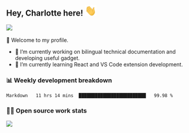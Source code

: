 ## Hey, Charlotte here! <img src="wave.gif" width="30px">

<p>
<img src="http://views.whatilearened.today/views/github/CharLotteiu/views.svg"/>
</p>

👏 Welcome to my profile.

- 🔭 I’m currently working on bilingual technical documentation and developing useful gadget.
- 🌱 I’m currently learning React and VS Code extension development.

### 📊 Weekly development breakdown
<!--START_SECTION:waka-->
```text
Markdown   11 hrs 14 mins  █████████████████████████   99.98 % 
```
<!--END_SECTION:waka-->

### 👨‍💻 Open source work stats

![](https://github-readme-stats.vercel.app/api?username=CharLotteiu&theme=flag-india)

<!--
**CharLotteiu/CharLotteiu** is a ✨ _special_ ✨ repository because its `README.md` (this file) appears on your GitHub profile.

Here are some ideas to get you started:

- 🔭 I’m currently working on ...
- 🌱 I’m currently learning ...
- 👯 I’m looking to collaborate on ...
- 🤔 I’m looking for help with ...
- 💬 Ask me about ...
- 📫 How to reach me: ...
- 😄 Pronouns: ...
- ⚡ Fun fact: ...
-->
